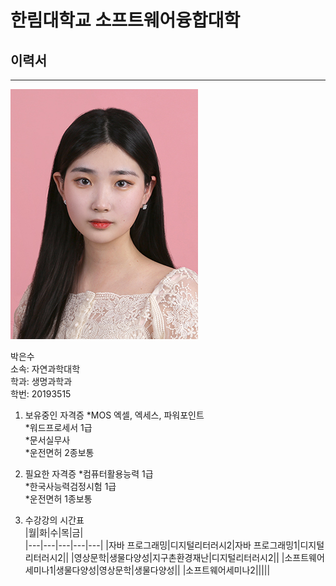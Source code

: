 # 한림대학교 소프트웨어융합대학
## 이력서
---
![이력서사진](증사.jpg)


박은수   
소속: 자연과학대학   
학과: 생명과학과   
학번: 20193515   

1. 보유중인 자격증
*MOS 엑셀, 엑세스, 파워포인트   
*워드프로세서 1급   
*문서실무사   
*운전면허 2종보통   

2. 필요한 자격증
*컴퓨터활용능력 1급   
*한국사능력검정시험 1급   
*운전면허 1종보통   

3. 수강강의 시간표   
|월|화|수|목|금|   
|---|---|---|---|---|
|자바 프로그래밍|디지털리터러시2|자바 프로그래밍1|디지털리터러시2||
|영상문학|생물다양성|지구촌환경재난|디지털리터러시2||
|소프트웨어세미나1|생물다양성|영상문학|생물다양성||
|소프트웨어세미나2|||||


